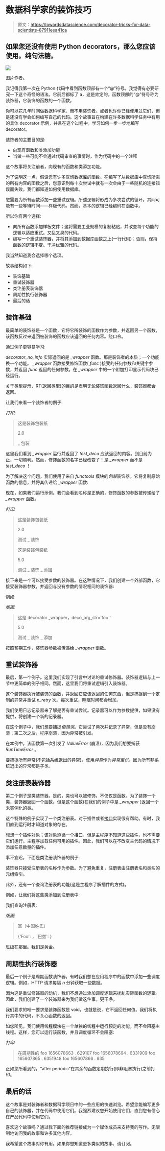 # 数据科学家的装饰技巧

> 原文：<https://towardsdatascience.com/decorator-tricks-for-data-scientists-87911eea41ca>

## 如果您还没有使用 Python decorators，那么您应该使用。纯句法糖。

![](img/5ab4fea9429399679a98389c62574b4d.png)

图片作者。

我记得我第一次在 Python 代码中看到函数顶部有一个“@”符号。我觉得有必要研究一下这个奇怪的语法。它前后都标了 a，这是肯定的。函数顶部的“@”符号称为装饰器，它装饰的函数的一个函数。

你可以花几年时间做数据科学家，而不用装饰者。或者也许你已经使用过它们，但是还没有学会如何编写自己的代码。这个故事旨在构建在许多数据科学任务中有用的具体 decorator 示例，并且在这个过程中，学习如何一步一步地编写 decorator。

装饰者的主要目的是:

*   向现有函数和类添加功能
*   当做一些可能不会通过代码审查的事情时，作为代码中的一个注释

这个故事将关注前者，向现有的函数和类添加功能。

为了说明这一点，假设您有许多查询数据库的函数。在编写了从数据库中查询所需的所有内容的函数之后，您意识到每十次尝试中就有一次会由于一些随机的连接错误而失败。我们都知道如何使用数据库。

您需要为所有函数添加一些重试逻辑。所述逻辑将形成为多次尝试的循环，其间可能有一些等待时间——样板代码。然而，基本的逻辑已经编码在函数中。

所以你有两个选择:

*   向所有函数添加样板文件；这将需要工业规模的复制粘贴，并改变每个功能的逻辑以适应重试。又乱又臭的代码。
*   编写一个重试装饰器，并将其添加到数据库函数之上(一行代码)；否则，保持函数的逻辑不变。干净优雅的代码。

我当然知道我会选择哪个选项。

故事结构如下:

*   装饰基础
*   重试装饰器
*   类注册表装饰器
*   周期性执行装饰器
*   最后的话

## 装饰基础

最简单的装饰器是一个函数，它将它所装饰的函数作为参数，并返回另一个函数，该函数反过来返回被装饰的函数应该返回的任何内容。绕口令。

通过例子更容易学习:

*decorator_no_info* 实际返回的是 *_wrapper* 函数。那是装饰者的本质；一个功能换一个功能。 *_wrapper* 函数接受修饰函数( *func* )接受的任何参数和关键字参数，并返回 *func* 返回的任何参数。在 *_wrapper* 中的一个附加打印显示代码块已经运行。

关于类型提示，RT(返回类型)的目的是表明无论装饰函数返回什么，装饰器都会返回。

让我们来看一个装饰者的例子:

*打印:*

> 这是装饰包装纸
> 
> 2.0
> 
> _ 包装

这里我们看到 *_wrapper* 运行并返回了 *test_deco* 应该返回的内容。到目前为止，一切顺利。然而，修饰函数的名字已经改变了！是 *_wrapper* 而不是 *test_deco* ！

为了解决这个问题，我们使用了来自 *functools* 模块的*包装*装饰器。它将复制原始函数的信息，并将其传递给 *_wrapper* 函数:

现在，如果我们运行示例，我们会看到名称是正确的，修饰函数的参数被传递给了 *_wrapper* 函数。

*打印:*

> 这是装饰包装纸
> 
> 2.0
> 
> 测试 _ 装饰
> 
> 这是装饰包装纸
> 
> 5.0
> 
> 测试 _ 装饰 _ 添加

接下来是一个可以接受参数的装饰器。在这种情况下，我们创建一个外部函数，它接受装饰器参数，并返回与没有参数的情况相同的装饰器:

例如:

*版画:*

> 这是 decorator _wrapper，deco_arg_str='foo '
> 
> 5.0
> 
> 测试 _ 装饰 _ 添加

按照预期工作，装饰器参数被传递给 *_wrapper* 函数。

## 重试装饰器

最后，第一个例子。这里我们实现了引言中讨论的重试修饰器。装饰器逻辑与上一节中更简单的例子相同。然而，这里我们将重试逻辑引入装饰器。

这个装饰器执行被装饰的函数，并返回它应该返回的任何东西，但是捕捉到一个定制的异常并重试 *n_retry* 次。每次重试，睡眠时间都会增加。

我们使用日志记录器来了解是否有重试尝试。记录器可以作为参数提供，如果没有提供，将创建一个新的记录器。

在这个例子中，我们想要捕捉*值错误*。它尝试了两次并记录了异常，但是没有崩溃；第二次之后，程序崩溃，因为异常被引发。

在本例中，该函数第一次引发了 *ValueError* (崩溃)，因为我们想要捕获 *RunTimeError* 。

要捕捉所有异常(不包括系统退出的异常)，使用*异常*作为*异常重试*，因为所有非系统退出的异常都是子类。

## 类注册表装饰器

第二个例子是类装饰器。是的，类也可以被修饰，不仅仅是函数。为了装饰一个类，装饰器返回一个函数，但是这个函数(在我们的例子中是 *_wrapper* )返回一个未实例化的类。

这个特殊的例子实现了一个类注册表。对于插件或者[接口](/python-interfaces-why-should-a-data-scientist-care-2ed7ff80f225)实现很有帮助。有时，我们直到运行时才知道对象的存在。

想想一个插件对象；该对象遵循一个[接口](/python-interfaces-why-should-a-data-scientist-care-2ed7ff80f225)，但是主程序不知道这些插件，也不需要它们运行。主程序加载任何可用的插件。因此，我们可以在不改变主代码的情况下添加任意数量的插件。

事不宜迟，下面是类注册装饰器的例子:

装饰器只接受注册表的名称作为参数。为了避免重复，注册表由注册表名和类名的元组索引。

此外，还有一个查询注册表的功能(这是主程序了解插件的方式)。

例如，让我们将这些类添加到注册表中:

我们查询注册表:

*版画:*

> 富（中国姓氏）
> 
> {'Foo': <class>，'巴兹': <class>}</class></class>

班级在那里。我们是黄金。

## 周期性执行装饰器

最后一个例子是周期函数装饰器。有时我们想在应用程序中的函数中添加一些调度逻辑。例如，HTTP 请求每隔 *n* 分钟获取一些数据。

因为这是重试修饰器的动机，我们不想通过添加调度逻辑来扰乱实际函数的逻辑。因此，我们创建了一个装饰器来为我们做这件事。更干净。

我们要求的唯一要求是装饰函数是 void，也就是说，它不返回任何值。我们将执行其中的代码，不关心函数的返回。

如您所见，我们使用线程模块在一个单独的线程中运行预定的功能，而不会阻塞主线程。这样，您可以运行该函数，并且调度循环不会阻塞:

*打印:*

> 在周期性的
> foo 1656078663 . 629107
> foo 1656078664 . 6331909
> foo 165607865 . 6351948
> foo 165607866 . 635

正如您所看到的，“after periodic”在其余的函数定期执行(即非阻塞执行)之前打印。

## 最后的话

这个故事是对装饰者和数据科学项目中的一些应用的快速浏览。希望您能编写更多自己的装饰器，并在代码中使用它们。我强烈建议您开始使用它们，直到您有信心在产品代码中使用它们。

喜欢这个故事吗？通过我下面的推荐链接成为一个媒体成员来支持我的写作。无限制地访问我的故事和许多其他内容。

[](https://medium.com/@diego-barba/membership)  

我希望这个故事对你有用。如果你想知道更多类似的故事，请订阅。

[](https://medium.com/subscribe/@diego-barba) 